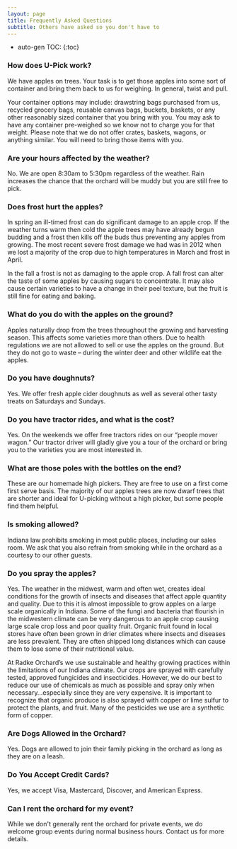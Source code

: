 ```yaml
---
layout: page
title: Frequently Asked Questions
subtitle: Others have asked so you don't have to
---
```

* auto-gen TOC:
{:toc}

### How does U-Pick work?
We have apples on trees. Your task is to get those apples into some sort of container and bring them back to us for weighing. In general, twist and pull.

Your container options may include: drawstring bags purchased from us, recycled grocery bags, reusable canvas bags, buckets, baskets, or any other reasonably sized container that you bring with you. You may ask to have any container pre-weighed so we know not to charge you for that weight. Please note that we do not offer crates, baskets, wagons, or anything similar. You will need to bring those items with you.

### Are your hours affected by the weather?
No. We are open 8:30am to 5:30pm regardless of the weather. Rain increases the chance that the orchard will be muddy but you are still free to pick.

### Does frost hurt the apples?
In spring an ill-timed frost can do significant damage to an apple crop. If the weather turns warm then cold the apple trees may have already begun budding and a frost then kills off the buds thus preventing any apples from growing. The most recent severe frost damage we had was in 2012 when we lost a majority of the crop due to high temperatures in March and frost in April.

In the fall a frost is not as damaging to the apple crop. A fall frost can alter the taste of some apples by causing sugars to concentrate. It may also cause certain varieties to have a change in their peel texture, but the fruit is still fine for eating and baking.

### What do you do with the apples on the ground?
Apples naturally drop from the trees throughout the growing and harvesting season. This affects some varieties more than others. Due to health regulations we are not allowed to sell or use the apples on the ground. But they do not go to waste – during the winter deer and other wildlife eat the apples.

### Do you have doughnuts?
Yes. We offer fresh apple cider doughnuts as well as several other tasty treats on Saturdays and Sundays.

### Do you have tractor rides, and what is the cost?
Yes. On the weekends we offer free tractors rides on our “people mover wagon.” Our tractor driver will gladly give you a tour of the orchard or bring you to the varieties you are most interested in.

### What are those poles with the bottles on the end?
These are our homemade high pickers. They are free to use on a first come first serve basis. The majority of our apples trees are now dwarf trees that are shorter and ideal for U-picking without a high picker, but some people find them helpful.

### Is smoking allowed?
Indiana law prohibits smoking in most public places, including our sales room. We ask that you also refrain from smoking while in the orchard as a courtesy to our other guests.

### Do you spray the apples?
Yes. The weather in the midwest, warm and often wet, creates ideal conditions for the growth of insects and diseases that affect apple quantity and quality. Due to this it is almost impossible to grow apples on a large scale organically in Indiana. Some of the fungi and bacteria that flourish in the midwestern climate can be very dangerous to an apple crop causing large scale crop loss and poor quality fruit. Organic fruit found in local stores have often been grown in drier climates where insects and diseases are less prevalent. They are often shipped long distances which can cause them to lose some of their nutritional value.

At Radke Orchard’s we use sustainable and healthy growing practices within the limitations of our Indiana climate. Our crops are sprayed with carefully tested, approved fungicides and insecticides. However, we do our best to reduce our use of chemicals as much as possible and spray only when necessary…especially since they are very expensive. It is important to recognize that organic produce is also sprayed with copper or lime sulfur to protect the plants, and fruit. Many of the pesticides we use are a synthetic form of copper.

### Are Dogs Allowed in the Orchard?
Yes. Dogs are allowed to join their family picking in the orchard as long as they are on a leash.

### Do You Accept Credit Cards?
Yes, we accept Visa, Mastercard, Discover, and American Express.

### Can I rent the orchard for my event?
While we don't generally rent the orchard for private events, we do welcome group events during normal business hours. Contact us for more details.